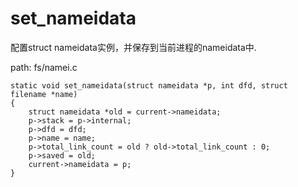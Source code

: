 set_nameidata
========================================

配置struct nameidata实例，并保存到当前进程的nameidata中.

path: fs/namei.c
```
static void set_nameidata(struct nameidata *p, int dfd, struct filename *name)
{
    struct nameidata *old = current->nameidata;
    p->stack = p->internal;
    p->dfd = dfd;
    p->name = name;
    p->total_link_count = old ? old->total_link_count : 0;
    p->saved = old;
    current->nameidata = p;
}
```